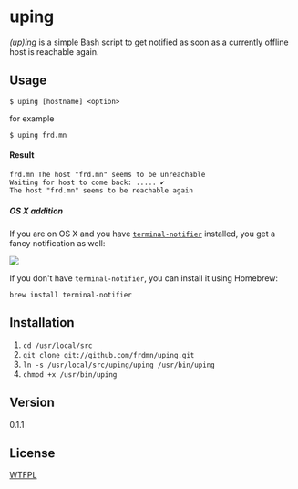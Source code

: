 uping
=====

_(up)ing_ is a simple Bash script to get notified as soon as a currently offline host is reachable again.

## Usage

`$ uping [hostname] <option>`  

for example

`$ uping frd.mn`

#### Result

```
frd.mn The host "frd.mn" seems to be unreachable
Waiting for host to come back: ..... ✔
The host "frd.mn" seems to be reachable again
```

##### OS X addition

If you are on OS X and you have [`terminal-notifier`](https://github.com/alloy/terminal-notifier) installed, you get a fancy notification as well:

![](http://up.frd.mn/IgvGA.png)

If you don't have `terminal-notifier`, you can install it using Homebrew:

`brew install terminal-notifier`

## Installation

1. `cd /usr/local/src`
2. `git clone git://github.com/frdmn/uping.git`
3. `ln -s /usr/local/src/uping/uping /usr/bin/uping`
4. `chmod +x /usr/bin/uping`

## Version

0.1.1

## License

[WTFPL](LICENSE)
